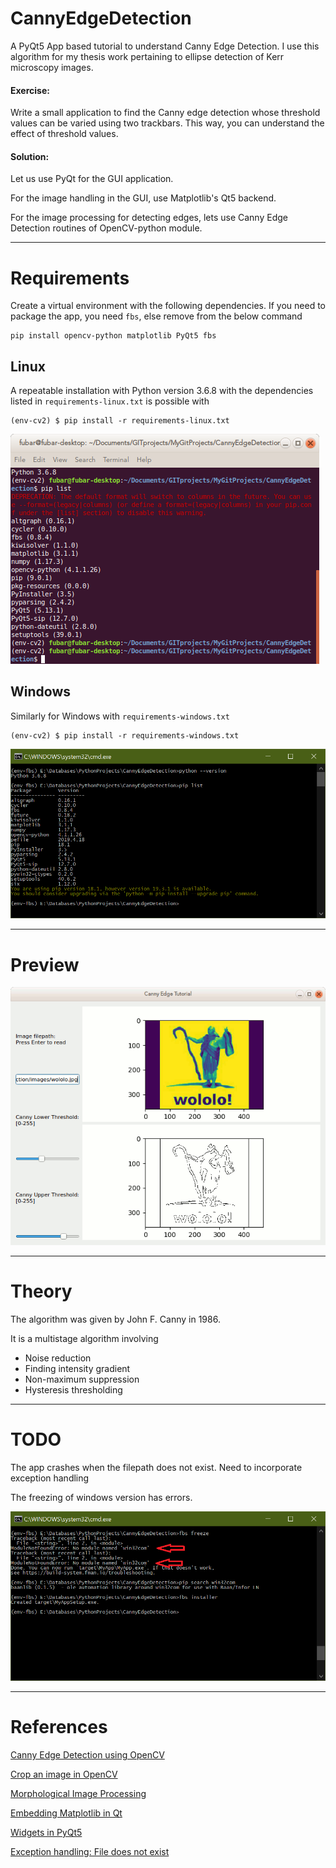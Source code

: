 # CannyEdgeDetection
A PyQt5 App based tutorial to understand Canny Edge Detection. I use this algorithm for my thesis work pertaining to ellipse detection of Kerr microscopy images.

#### Exercise:
Write a small application to find the Canny edge detection
whose threshold values can be varied using two trackbars.
This way, you can understand the effect of threshold values.

#### Solution:
Let us use PyQt for the GUI application.

For the image handling in the GUI, use Matplotlib's Qt5 backend.

For the image processing for detecting edges, lets use Canny Edge Detection routines of OpenCV-python module.

---

# Requirements

Create a virtual environment with the following dependencies. If you need to package the app, you need `fbs`, else remove from the below command

	pip install opencv-python matplotlib PyQt5 fbs

## Linux

A repeatable installation with Python version 3.6.8 with the dependencies listed in `requirements-linux.txt` is possible with

 	(env-cv2) $ pip install -r requirements-linux.txt

![Pip requirements - linux](images/RequirementsVenvLinux.png)

## Windows

Similarly for Windows with `requirements-windows.txt`

	(env-cv2) $ pip install -r requirements-windows.txt

![Pip requirements - windows](images/RequirementsVenvWindows.png)


---

# Preview

![CannyEdgeApp](images/CannyEdgeDemo.gif)

---

# Theory

The algorithm was given by John F. Canny in 1986.

It is a multistage algorithm involving

- Noise reduction
- Finding intensity gradient
- Non-maximum suppression
- Hysteresis thresholding

---

# TODO

The app crashes when the filepath does not exist. Need to incorporate exception handling

The freezing of windows version has errors.

![App freezing](images/fbsFreezeWindowsError.png)

---

# References


[Canny Edge Detection using OpenCV](https://opencv-python-tutroals.readthedocs.io/en/latest/py_tutorials/py_imgproc/py_canny/py_canny.html)

[Crop an image in OpenCV](https://stackoverflow.com/questions/15589517/how-to-crop-an-image-in-opencv-using-python)

[Morphological Image Processing](https://stackoverflow.com/questions/30369031/remove-spurious-small-islands-of-noise-in-an-image-python-opencv)

[Embedding Matplotlib in Qt](https://matplotlib.org/gallery/user_interfaces/embedding_in_qt_sgskip.html#sphx-glr-gallery-user-interfaces-embedding-in-qt-sgskip-py)

[Widgets in PyQt5](https://www.riverbankcomputing.com/static/Docs/PyQt5/api/qtwidgets/qtwidgets-module.html)

[Exception handling: File does not exist](https://github.com/mfitzp/15-minute-apps/blob/master/notepad/notepad.py)
